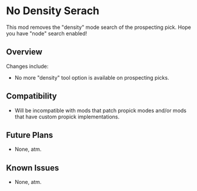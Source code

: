 No Density Serach
=================

This mod removes the "density" mode search of the prospecting pick. Hope you have "node" search enabled!

Overview
--------

Changes include:

 * No more "density" tool option is available on prospecting picks.


Compatibility
--------

 - Will be incompatible with mods that patch propick modes and/or mods that have custom propick implementations.


Future Plans
--------

 - None, atm.


Known Issues
--------

 - None, atm.


